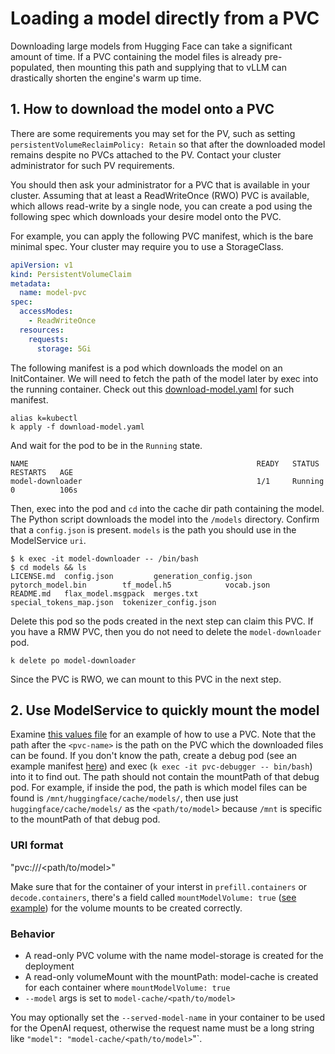 # Loading a model directly from a PVC

Downloading large models from Hugging Face can take a significant amount of time. If a PVC containing the model files is already pre-populated, then mounting this path and supplying that to vLLM can drastically shorten the engine's warm up time.


## 1. How to download the model onto a PVC

There are some requirements you may set for the PV, such as setting `persistentVolumeReclaimPolicy: Retain` so that after the downloaded model remains despite no PVCs attached to the PV. Contact your cluster administrator for such PV requirements.

You should then ask your administrator for a PVC that is available in your cluster. Assuming that at least a ReadWriteOnce (RWO) PVC is available, which allows read-write by a single node, you can create a pod using the following spec which downloads your desire model onto the PVC.

For example, you can apply the following PVC manifest, which is the bare minimal spec. Your cluster may require you to use a StorageClass.

```yaml
apiVersion: v1
kind: PersistentVolumeClaim
metadata:
  name: model-pvc
spec:
  accessModes:
    - ReadWriteOnce
  resources:
    requests:
      storage: 5Gi
```

The following manifest is a pod which downloads the model on an InitContainer. We will need to fetch the path of the model later by exec into the running container. Check out this [download-model.yaml](./download-model.yaml) for such manifest.

```
alias k=kubectl
k apply -f download-model.yaml
```

And wait for the pod to be in the `Running` state.

```
NAME                                                   READY   STATUS    RESTARTS   AGE
model-downloader                                       1/1     Running   0          106s
```

Then, exec into the pod and `cd` into the cache dir path containing the model. The Python script downloads the model into the `/models` directory. Confirm that a `config.json` is present. `models` is the path you should use in the ModelService `uri`.

```
$ k exec -it model-downloader -- /bin/bash
$ cd models && ls
LICENSE.md  config.json         generation_config.json  pytorch_model.bin        tf_model.h5            vocab.json
README.md   flax_model.msgpack  merges.txt              special_tokens_map.json  tokenizer_config.json
```

Delete this pod so the pods created in the next step can claim this PVC. If you have a RMW PVC, then you do not need to delete the `model-downloader` pod.

```
k delete po model-downloader
```

Since the PVC is RWO, we can mount to this PVC in the next step.

## 2. Use ModelService to quickly mount the model

Examine [this values file](../values-pvc.yaml) for an example of how to use a PVC. Note that the path after the `<pvc-name>` is the path on the PVC which the downloaded files can be found. If you don't know the path, create a debug pod (see an example manifest [here](./pvc-debugger.yaml)) and exec (`k exec -it pvc-debugger -- bin/bash`) into it to find out. The path should not contain the mountPath of that debug pod. For example, if inside the pod, the path is which model files can be found is `/mnt/huggingface/cache/models/`, then use just `huggingface/cache/models/` as the `<path/to/model>` because `/mnt` is specific to the mountPath of that debug pod.

### URI format
"pvc://<pvc-name>/<path/to/model>"

Make sure that for the container of your interst in `prefill.containers` or `decode.containers`, there's a field called `mountModelVolume: true` ([see example](../values-pvc.yaml#L90)) for the volume mounts to be created correctly.

### Behavior
- A read-only PVC volume with the name model-storage is created for the deployment
- A read-only volumeMount with the mountPath: model-cache is created for each container where `mountModelVolume: true`
- `--model` args is set to `model-cache/<path/to/model>`

You may optionally set the `--served-model-name`  in your container to be used for the OpenAI request, otherwise the request name must be a long string like `"model": "model-cache/<path/to/model>`"`.

